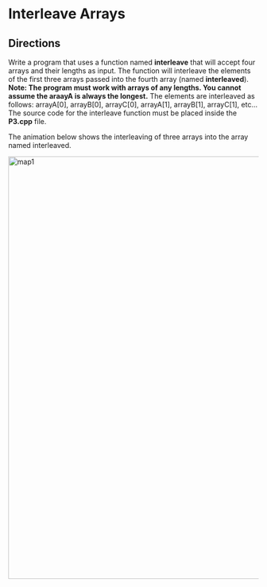 # Interleave Arrays

## Directions
Write a program that uses a function named <b>interleave</b> that will accept four arrays and their lengths as input. The function will interleave the elements of the first three arrays passed into the fourth array (named <b>interleaved</b>). <b>Note: The program must work with arrays of any lengths. You cannot assume the araayA is always the longest.</b>
The elements are interleaved as follows: arrayA[0], arrayB[0], arrayC[0], arrayA[1], arrayB[1], arrayC[1], etc... 
The source code for the interleave function must be placed inside the <b>P3.cpp</b> file.

The animation below shows the interleaving of three arrays into the array named interleaved.   

<img src="Interleaved.gif" alt="map1" width="850">
